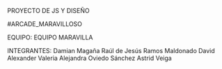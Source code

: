 PROYECTO DE JS Y DISEÑO

#ARCADE_MARAVILLOSO

EQUIPO:  EQUIPO MARAVILLA 

INTEGRANTES:
Damian Magaña Raúl de Jesús
Ramos Maldonado David Alexander
Valeria Alejandra Oviedo Sánchez
Astrid Veiga
